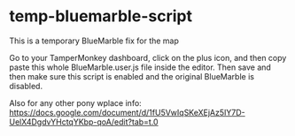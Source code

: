 # temp-bluemarble-script
This is a temporary BlueMarble fix for the map

Go to your TamperMonkey dashboard, click on the plus icon, and then copy paste this whole BlueMarble.user.js file inside the editor. Then save and then make sure this script is enabled and the original BlueMarble is disabled.

Also for any other pony wplace info:
https://docs.google.com/document/d/1fU5VwIqSKeXEjAz5IY7D-UelX4DgdvYHctqYKbp-qoA/edit?tab=t.0
